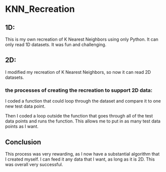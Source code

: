 # KNN_Recreation

## 1D: 

This is my own recreation of K Nearest Neighbors using only Python. It can only read 1D datasets. It was fun and challenging.


## 2D:

I modified my recreation of K Nearest Neighbors, so now it can read 2D datasets. 

### the processes of creating the recreation to support 2D data:

I coded a function that could loop through the dataset and compare it to one new test data point. 

Then I coded a loop outside the function that goes through all of the test data points and runs the function. This allows me to put in as many test data points as I want. 

## Conclusion

This process was very rewarding, as I now have a substantial algorithm that I created myself. I can feed it any data that I want, as long as it is 2D. This was overall very successful.

